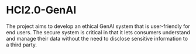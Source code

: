 # HCI2.0-GenAI
The project aims to develop an ethical GenAI system that is user-friendly for end users. The secure system is critical in that it lets consumers understand and manage their data without the need to disclose sensitive information to a third party.
